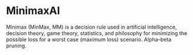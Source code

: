 # MinimaxAI
Minimax (MinMax, MM) is a decision rule used in artificial intelligence, decision theory, game theory, statistics, and philosophy for minimizing the possible loss for a worst case (maximum loss) scenario. Alpha–beta pruning.
